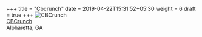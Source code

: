+++
title = "Cbcrunch"
date = 2019-04-22T15:31:52+05:30
weight = 6
draft = true
+++
![CBCrunch](cbcrunch_logo.png)
<br/>
[CBCrunch](https://www.cbcrunch.com/)
<br/>
Alpharetta, GA
